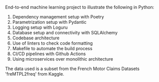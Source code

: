 End-to-end machine learning project to illustrate the following in Python:

1. Dependency management setup with Poetry
2. Parametrization setup with Pydantic
3. Logging setup with Loguru
4. Database setup and connectivity with SQLAlchemy
5. Codebase architecture
6. Use of linters to check code formatting
7. Makefile to automate the build process
8. CI/CD pipelines with Github Actions
9. Using microservices over monolithic architecture

The data used is a subset from the French Motor Claims Datasets 'freMTPL2freq' from Kaggle.